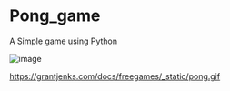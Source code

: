 # Pong_game
A Simple game using Python



![image](https://github.com/Ashutosh9110/Pong_game/assets/113494449/a6ca66ba-e010-43c1-9f7e-39f02893f7b1)



https://grantjenks.com/docs/freegames/_static/pong.gif 


